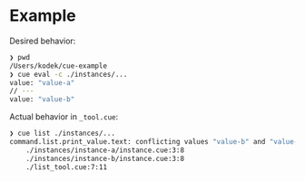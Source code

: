 # Example

Desired behavior:

```bash
❯ pwd
/Users/kodek/cue-example
❯ cue eval -c ./instances/...
value: "value-a"
// ---
value: "value-b"
```

Actual behavior in `_tool.cue`:

```bash
❯ cue list ./instances/...
command.list.print_value.text: conflicting values "value-b" and "value-a":
    ./instances/instance-a/instance.cue:3:8
    ./instances/instance-b/instance.cue:3:8
    ./list_tool.cue:7:11
```
